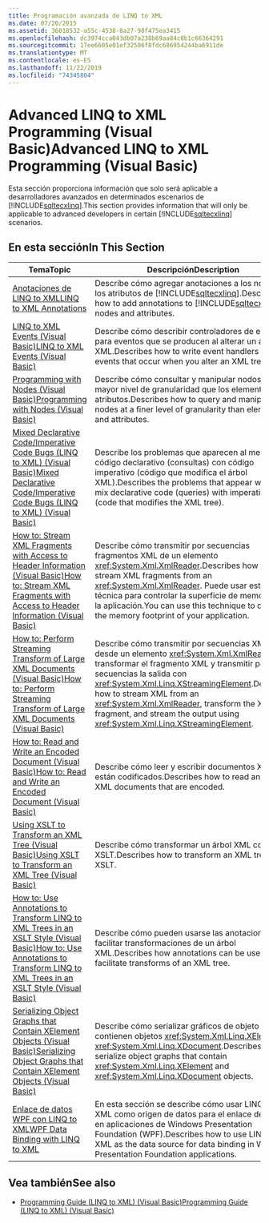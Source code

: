 ```yaml
---
title: Programación avanzada de LINQ to XML
ms.date: 07/20/2015
ms.assetid: 36018532-a55c-4538-8a27-98f475ea3415
ms.openlocfilehash: dc3974cca043db07a238b69aa84c0b1c66364291
ms.sourcegitcommit: 17ee6605e01ef32506f8fdc686954244ba6911de
ms.translationtype: MT
ms.contentlocale: es-ES
ms.lasthandoff: 11/22/2019
ms.locfileid: "74345804"
---
```

# <a name="advanced-linq-to-xml-programming-visual-basic"></a><span data-ttu-id="43805-102">Advanced LINQ to XML Programming (Visual Basic)</span><span class="sxs-lookup"><span data-stu-id="43805-102">Advanced LINQ to XML Programming (Visual Basic)</span></span>
<span data-ttu-id="43805-103">Esta sección proporciona información que solo será aplicable a desarrolladores avanzados en determinados escenarios de [!INCLUDE[sqltecxlinq](~/includes/sqltecxlinq-md.md)].</span><span class="sxs-lookup"><span data-stu-id="43805-103">This section provides information that will only be applicable to advanced developers in certain [!INCLUDE[sqltecxlinq](~/includes/sqltecxlinq-md.md)] scenarios.</span></span>  
  
## <a name="in-this-section"></a><span data-ttu-id="43805-104">En esta sección</span><span class="sxs-lookup"><span data-stu-id="43805-104">In This Section</span></span>  
  
|<span data-ttu-id="43805-105">Tema</span><span class="sxs-lookup"><span data-stu-id="43805-105">Topic</span></span>|<span data-ttu-id="43805-106">Descripción</span><span class="sxs-lookup"><span data-stu-id="43805-106">Description</span></span>|  
|-----------|-----------------|  
|[<span data-ttu-id="43805-107">Anotaciones de LINQ to XML</span><span class="sxs-lookup"><span data-stu-id="43805-107">LINQ to XML Annotations</span></span>](../../../../visual-basic/programming-guide/concepts/linq/linq-to-xml-annotations.md)|<span data-ttu-id="43805-108">Describe cómo agregar anotaciones a los nodos y los atributos de [!INCLUDE[sqltecxlinq](~/includes/sqltecxlinq-md.md)].</span><span class="sxs-lookup"><span data-stu-id="43805-108">Describes how to add annotations to [!INCLUDE[sqltecxlinq](~/includes/sqltecxlinq-md.md)] nodes and attributes.</span></span>|  
|[<span data-ttu-id="43805-109">LINQ to XML Events (Visual Basic)</span><span class="sxs-lookup"><span data-stu-id="43805-109">LINQ to XML Events (Visual Basic)</span></span>](../../../../visual-basic/programming-guide/concepts/linq/linq-to-xml-events.md)|<span data-ttu-id="43805-110">Describe cómo describir controladores de evento para eventos que se producen al alterar un árbol XML.</span><span class="sxs-lookup"><span data-stu-id="43805-110">Describes how to write event handlers for events that occur when you alter an XML tree.</span></span>|  
|[<span data-ttu-id="43805-111">Programming with Nodes (Visual Basic)</span><span class="sxs-lookup"><span data-stu-id="43805-111">Programming with Nodes (Visual Basic)</span></span>](../../../../visual-basic/programming-guide/concepts/linq/programming-with-nodes.md)|<span data-ttu-id="43805-112">Describe cómo consultar y manipular nodos con un mayor nivel de granularidad que los elementos y los atributos.</span><span class="sxs-lookup"><span data-stu-id="43805-112">Describes how to query and manipulate nodes at a finer level of granularity than elements and attributes.</span></span>|  
|[<span data-ttu-id="43805-113">Mixed Declarative Code/Imperative Code Bugs (LINQ to XML) (Visual Basic)</span><span class="sxs-lookup"><span data-stu-id="43805-113">Mixed Declarative Code/Imperative Code Bugs (LINQ to XML) (Visual Basic)</span></span>](../../../../visual-basic/programming-guide/concepts/linq/mixed-declarative-code-imperative-code-bugs-linq-to-xml.md)|<span data-ttu-id="43805-114">Describe los problemas que aparecen al mezclar código declarativo (consultas) con código imperativo (código que modifica el árbol XML).</span><span class="sxs-lookup"><span data-stu-id="43805-114">Describes the problems that appear when you mix declarative code (queries) with imperative code (code that modifies the XML tree).</span></span>|  
|[<span data-ttu-id="43805-115">How to: Stream XML Fragments with Access to Header Information (Visual Basic)</span><span class="sxs-lookup"><span data-stu-id="43805-115">How to: Stream XML Fragments with Access to Header Information (Visual Basic)</span></span>](../../../../visual-basic/programming-guide/concepts/linq/how-to-stream-xml-fragments-with-access-to-header-information.md)|<span data-ttu-id="43805-116">Describe cómo transmitir por secuencias fragmentos XML de un elemento <xref:System.Xml.XmlReader>.</span><span class="sxs-lookup"><span data-stu-id="43805-116">Describes how to stream XML fragments from an <xref:System.Xml.XmlReader>.</span></span> <span data-ttu-id="43805-117">Puede usar esta técnica para controlar la superficie de memoria de la aplicación.</span><span class="sxs-lookup"><span data-stu-id="43805-117">You can use this technique to control the memory footprint of your application.</span></span>|  
|[<span data-ttu-id="43805-118">How to: Perform Streaming Transform of Large XML Documents (Visual Basic)</span><span class="sxs-lookup"><span data-stu-id="43805-118">How to: Perform Streaming Transform of Large XML Documents (Visual Basic)</span></span>](../../../../visual-basic/programming-guide/concepts/linq/how-to-perform-streaming-transform-of-large-xml-documents.md)|<span data-ttu-id="43805-119">Describe cómo transmitir por secuencias XML desde un elemento <xref:System.Xml.XmlReader>, transformar el fragmento XML y transmitir por secuencias la salida con <xref:System.Xml.Linq.XStreamingElement>.</span><span class="sxs-lookup"><span data-stu-id="43805-119">Describes how to stream XML from an <xref:System.Xml.XmlReader>, transform the XML fragment, and stream the output using <xref:System.Xml.Linq.XStreamingElement>.</span></span>|  
|[<span data-ttu-id="43805-120">How to: Read and Write an Encoded Document (Visual Basic)</span><span class="sxs-lookup"><span data-stu-id="43805-120">How to: Read and Write an Encoded Document (Visual Basic)</span></span>](../../../../visual-basic/programming-guide/concepts/linq/how-to-read-and-write-an-encoded-document.md)|<span data-ttu-id="43805-121">Describe cómo leer y escribir documentos XML que están codificados.</span><span class="sxs-lookup"><span data-stu-id="43805-121">Describes how to read and write XML documents that are encoded.</span></span>|  
|[<span data-ttu-id="43805-122">Using XSLT to Transform an XML Tree (Visual Basic)</span><span class="sxs-lookup"><span data-stu-id="43805-122">Using XSLT to Transform an XML Tree (Visual Basic)</span></span>](../../../../visual-basic/programming-guide/concepts/linq/using-xslt-to-transform-an-xml-tree.md)|<span data-ttu-id="43805-123">Describe cómo transformar un árbol XML con XSLT.</span><span class="sxs-lookup"><span data-stu-id="43805-123">Describes how to transform an XML tree using XSLT.</span></span>|  
|[<span data-ttu-id="43805-124">How to: Use Annotations to Transform LINQ to XML Trees in an XSLT Style (Visual Basic)</span><span class="sxs-lookup"><span data-stu-id="43805-124">How to: Use Annotations to Transform LINQ to XML Trees in an XSLT Style (Visual Basic)</span></span>](../../../../visual-basic/programming-guide/concepts/linq/how-to-use-annotation-trees-to-transform-linq-to-xml-trees-in-an-xslt-style.md)|<span data-ttu-id="43805-125">Describe cómo pueden usarse las anotaciones para facilitar transformaciones de un árbol XML.</span><span class="sxs-lookup"><span data-stu-id="43805-125">Describes how annotations can be used to facilitate transforms of an XML tree.</span></span>|  
|[<span data-ttu-id="43805-126">Serializing Object Graphs that Contain XElement Objects (Visual Basic)</span><span class="sxs-lookup"><span data-stu-id="43805-126">Serializing Object Graphs that Contain XElement Objects (Visual Basic)</span></span>](../../../../visual-basic/programming-guide/concepts/linq/serializing-object-graphs-that-contain-xelement-objects.md)|<span data-ttu-id="43805-127">Describe cómo serializar gráficos de objeto que contienen objetos <xref:System.Xml.Linq.XElement> y <xref:System.Xml.Linq.XDocument>.</span><span class="sxs-lookup"><span data-stu-id="43805-127">Describes how to serialize object graphs that contain <xref:System.Xml.Linq.XElement> and <xref:System.Xml.Linq.XDocument> objects.</span></span>|  
|[<span data-ttu-id="43805-128">Enlace de datos WPF con LINQ to XML</span><span class="sxs-lookup"><span data-stu-id="43805-128">WPF Data Binding with LINQ to XML</span></span>](/visualstudio/designers/wpf-data-binding-with-linq-to-xml-overview)|<span data-ttu-id="43805-129">En esta sección se describe cómo usar LINQ to XML como origen de datos para el enlace de datos en aplicaciones de Windows Presentation Foundation (WPF).</span><span class="sxs-lookup"><span data-stu-id="43805-129">Describes how to use LINQ to XML as the data source for data binding in Windows Presentation Foundation applications.</span></span>|  
  
## <a name="see-also"></a><span data-ttu-id="43805-130">Vea también</span><span class="sxs-lookup"><span data-stu-id="43805-130">See also</span></span>

- [<span data-ttu-id="43805-131">Programming Guide (LINQ to XML) (Visual Basic)</span><span class="sxs-lookup"><span data-stu-id="43805-131">Programming Guide (LINQ to XML) (Visual Basic)</span></span>](../../../../visual-basic/programming-guide/concepts/linq/programming-guide-linq-to-xml.md)
